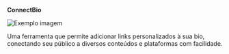 <strong>ConnectBio</strong>

<img src="imagem.png" alt="Exemplo imagem">

Uma ferramenta que permite adicionar links personalizados à sua bio, conectando seu público a diversos conteúdos e plataformas com facilidade.



